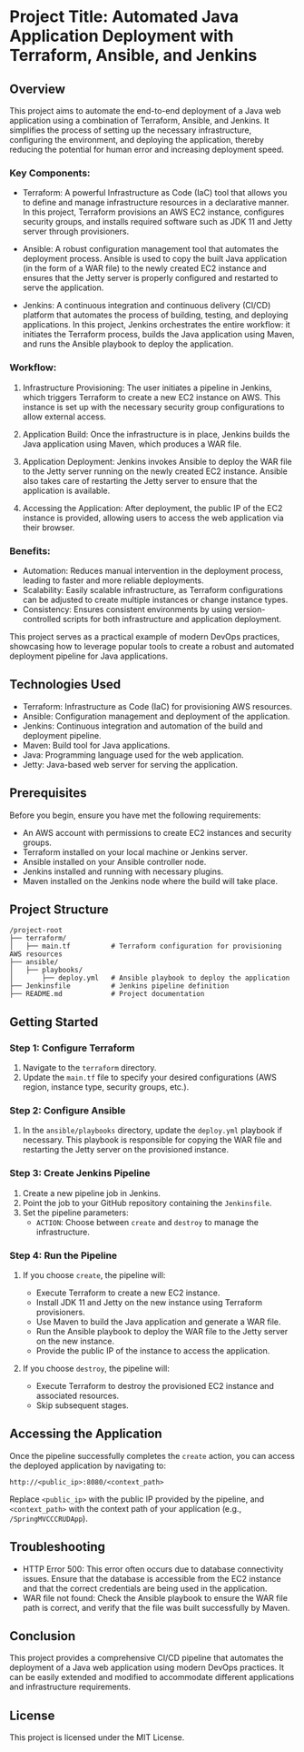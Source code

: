 # Project Title: Automated Java Application Deployment with Terraform, Ansible, and Jenkins

## Overview

This project aims to automate the end-to-end deployment of a Java web application using a combination of Terraform, Ansible, and Jenkins. It simplifies the process of setting up the necessary infrastructure, configuring the environment, and deploying the application, thereby reducing the potential for human error and increasing deployment speed.

### Key Components:

- Terraform: A powerful Infrastructure as Code (IaC) tool that allows you to define and manage infrastructure resources in a declarative manner. In this project, Terraform provisions an AWS EC2 instance, configures security groups, and installs required software such as JDK 11 and Jetty server through provisioners.

- Ansible: A robust configuration management tool that automates the deployment process. Ansible is used to copy the built Java application (in the form of a WAR file) to the newly created EC2 instance and ensures that the Jetty server is properly configured and restarted to serve the application.

- Jenkins: A continuous integration and continuous delivery (CI/CD) platform that automates the process of building, testing, and deploying applications. In this project, Jenkins orchestrates the entire workflow: it initiates the Terraform process, builds the Java application using Maven, and runs the Ansible playbook to deploy the application.

### Workflow:

1. Infrastructure Provisioning: The user initiates a pipeline in Jenkins, which triggers Terraform to create a new EC2 instance on AWS. This instance is set up with the necessary security group configurations to allow external access.

2. Application Build: Once the infrastructure is in place, Jenkins builds the Java application using Maven, which produces a WAR file.

3. Application Deployment: Jenkins invokes Ansible to deploy the WAR file to the Jetty server running on the newly created EC2 instance. Ansible also takes care of restarting the Jetty server to ensure that the application is available.

4. Accessing the Application: After deployment, the public IP of the EC2 instance is provided, allowing users to access the web application via their browser.

### Benefits:

- Automation: Reduces manual intervention in the deployment process, leading to faster and more reliable deployments.
- Scalability: Easily scalable infrastructure, as Terraform configurations can be adjusted to create multiple instances or change instance types.
- Consistency: Ensures consistent environments by using version-controlled scripts for both infrastructure and application deployment.

This project serves as a practical example of modern DevOps practices, showcasing how to leverage popular tools to create a robust and automated deployment pipeline for Java applications.

## Technologies Used

- Terraform: Infrastructure as Code (IaC) for provisioning AWS resources.
- Ansible: Configuration management and deployment of the application.
- Jenkins: Continuous integration and automation of the build and deployment pipeline.
- Maven: Build tool for Java applications.
- Java: Programming language used for the web application.
- Jetty: Java-based web server for serving the application.

## Prerequisites

Before you begin, ensure you have met the following requirements:

- An AWS account with permissions to create EC2 instances and security groups.
- Terraform installed on your local machine or Jenkins server.
- Ansible installed on your Ansible controller node.
- Jenkins installed and running with necessary plugins.
- Maven installed on the Jenkins node where the build will take place.

## Project Structure

```
/project-root
├── terraform/
│   ├── main.tf          # Terraform configuration for provisioning AWS resources
├── ansible/
│   ├── playbooks/
│       ├── deploy.yml   # Ansible playbook to deploy the application
├── Jenkinsfile          # Jenkins pipeline definition
├── README.md            # Project documentation
```

## Getting Started

### Step 1: Configure Terraform

1. Navigate to the `terraform` directory.
2. Update the `main.tf` file to specify your desired configurations (AWS region, instance type, security groups, etc.).

### Step 2: Configure Ansible

1. In the `ansible/playbooks` directory, update the `deploy.yml` playbook if necessary. This playbook is responsible for copying the WAR file and restarting the Jetty server on the provisioned instance.

### Step 3: Create Jenkins Pipeline

1. Create a new pipeline job in Jenkins.
2. Point the job to your GitHub repository containing the `Jenkinsfile`.
3. Set the pipeline parameters:
   - `ACTION`: Choose between `create` and `destroy` to manage the infrastructure.

### Step 4: Run the Pipeline

1. If you choose `create`, the pipeline will:
   - Execute Terraform to create a new EC2 instance.
   - Install JDK 11 and Jetty on the new instance using Terraform provisioners.
   - Use Maven to build the Java application and generate a WAR file.
   - Run the Ansible playbook to deploy the WAR file to the Jetty server on the new instance.
   - Provide the public IP of the instance to access the application.

2. If you choose `destroy`, the pipeline will:
   - Execute Terraform to destroy the provisioned EC2 instance and associated resources.
   - Skip subsequent stages.

## Accessing the Application

Once the pipeline successfully completes the `create` action, you can access the deployed application by navigating to:

```
http://<public_ip>:8080/<context_path>
```

Replace `<public_ip>` with the public IP provided by the pipeline, and `<context_path>` with the context path of your application (e.g., `/SpringMVCCCRUDApp`).

## Troubleshooting

- HTTP Error 500: This error often occurs due to database connectivity issues. Ensure that the database is accessible from the EC2 instance and that the correct credentials are being used in the application.
- WAR file not found: Check the Ansible playbook to ensure the WAR file path is correct, and verify that the file was built successfully by Maven.

## Conclusion

This project provides a comprehensive CI/CD pipeline that automates the deployment of a Java web application using modern DevOps practices. It can be easily extended and modified to accommodate different applications and infrastructure requirements.

## License

This project is licensed under the MIT License.


